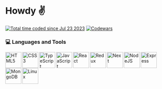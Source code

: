 # Howdy ✌️

<a href="https://wakatime.com/@dbab2cf8-0b11-4d10-92dd-172059f5b7e0" target="_blank" rel="noopener noreferrer"><img src="https://wakatime.com/badge/user/dbab2cf8-0b11-4d10-92dd-172059f5b7e0.svg" alt="Total time coded since Jul 23 2023" /></a>
<a href="https://www.codewars.com/users/Hudz-Roman/" target="_blank" rel="noopener noreferrer"><img src="https://www.codewars.com/users/Hudz-Roman/badges/small" alt="Codewars"></a>

### 💻 Languages and Tools

<img align="left" alt="HTML5" width="50px" src="https://cdn.jsdelivr.net/gh/devicons/devicon/icons/html5/html5-plain.svg" />

<img align="left" alt="CSS3" width="50px" src="https://cdn.jsdelivr.net/gh/devicons/devicon/icons/css3/css3-plain.svg"  />

<img align="left" alt="TypeScript" width="50px" src="https://cdn.jsdelivr.net/gh/devicons/devicon@latest/icons/typescript/typescript-original.svg"/>

<img align="left" alt="JavaScript" width="50px" src="https://cdn.jsdelivr.net/gh/devicons/devicon/icons/javascript/javascript-plain.svg"/>

<img align="left" alt="React" width="50px" src="https://cdn.jsdelivr.net/gh/devicons/devicon/icons/react/react-original.svg" />

<img align="left" alt="Redux" width="50px" src="https://cdn.jsdelivr.net/gh/devicons/devicon@latest/icons/redux/redux-original.svg" />

<img  align="left" alt="Next" width="50px" src="https://cdn.jsdelivr.net/gh/devicons/devicon@latest/icons/nextjs/nextjs-original.svg" />

<img align="left" alt="NodeJS" width="50px" src="https://cdn.jsdelivr.net/gh/devicons/devicon@latest/icons/nodejs/nodejs-plain-wordmark.svg" />

<img align="left" alt="Express" width="50px" src="https://cdn.jsdelivr.net/gh/devicons/devicon@latest/icons/express/express-original.svg" />

<img align="left" alt="MongoDB" width="50px" src="https://cdn.jsdelivr.net/gh/devicons/devicon@latest/icons/mongodb/mongodb-plain-wordmark.svg" />

<img align="left" alt="Linux" width="50px" src="https://cdn.jsdelivr.net/gh/devicons/devicon/icons/linux/linux-original.svg" />
